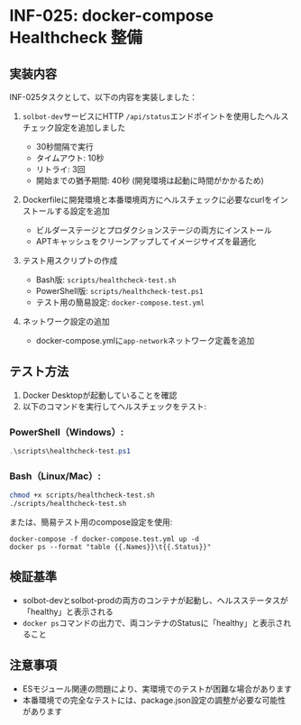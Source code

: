 # INF-025: docker-compose Healthcheck 整備

## 実装内容

INF-025タスクとして、以下の内容を実装しました：

1. `solbot-dev`サービスにHTTP `/api/status`エンドポイントを使用したヘルスチェック設定を追加しました
   - 30秒間隔で実行
   - タイムアウト: 10秒
   - リトライ: 3回
   - 開始までの猶予期間: 40秒 (開発環境は起動に時間がかかるため)

2. Dockerfileに開発環境と本番環境両方にヘルスチェックに必要なcurlをインストールする設定を追加
   - ビルダーステージとプロダクションステージの両方にインストール
   - APTキャッシュをクリーンアップしてイメージサイズを最適化

3. テスト用スクリプトの作成
   - Bash版: `scripts/healthcheck-test.sh`
   - PowerShell版: `scripts/healthcheck-test.ps1`
   - テスト用の簡易設定: `docker-compose.test.yml`

4. ネットワーク設定の追加
   - docker-compose.ymlに`app-network`ネットワーク定義を追加

## テスト方法

1. Docker Desktopが起動していることを確認
2. 以下のコマンドを実行してヘルスチェックをテスト:

### PowerShell（Windows）:
```powershell
.\scripts\healthcheck-test.ps1
```

### Bash（Linux/Mac）:
```bash
chmod +x scripts/healthcheck-test.sh
./scripts/healthcheck-test.sh
```

または、簡易テスト用のcompose設定を使用:
```
docker-compose -f docker-compose.test.yml up -d
docker ps --format "table {{.Names}}\t{{.Status}}"
```

## 検証基準

- solbot-devとsolbot-prodの両方のコンテナが起動し、ヘルスステータスが「healthy」と表示される
- `docker ps`コマンドの出力で、両コンテナのStatusに「healthy」と表示されること

## 注意事項

- ESモジュール関連の問題により、実環境でのテストが困難な場合があります
- 本番環境での完全なテストには、package.json設定の調整が必要な可能性があります 